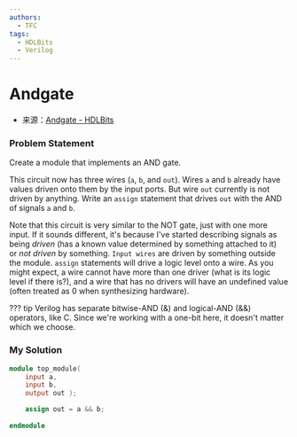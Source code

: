 ```yaml
---
authors:
  - TFC
tags:
  - HDLBits
  - Verilog
---
```

# Andgate
- 来源：[Andgate - HDLBits](https://hdlbits.01xz.net/wiki/Andgate)

### Problem Statement
Create a module that implements an AND gate.

This circuit now has three wires (`a`, `b`, and `out`). Wires `a` and `b` already have values driven onto them by the input ports. But wire `out` currently is not driven by anything. Write an `assign` statement that drives `out` with the AND of signals `a` and `b`.

Note that this circuit is very similar to the NOT gate, just with one more input. If it sounds different, it's because I've started describing signals as being _driven_ (has a known value determined by something attached to it) or _not driven_ by something. `Input wires` are driven by something outside the module. `assign` statements will drive a logic level onto a wire. As you might expect, a wire cannot have more than one driver (what is its logic level if there is?), and a wire that has no drivers will have an undefined value (often treated as 0 when synthesizing hardware).

??? tip
    Verilog has separate bitwise-AND (&) and logical-AND (&&) operators, like C. Since we're working with a one-bit here, it doesn't matter which we choose.

### My Solution

```Verilog
module top_module( 
    input a, 
    input b, 
    output out );

    assign out = a && b;
    
endmodule
```